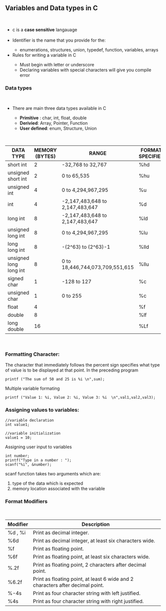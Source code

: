 ## Variables and Data types in C   
<br>
<ul>
<li>c is a <b>case sensitive</b> langauage  </li>  
<br>
<li>Identifier is the name that you provide for the:</li>  
<ul><li>enumerations, structures, union, typedef, function, variables, arrays</li> </ul>
<li>Rules for writing a variable in C  </li>
<ul>
<li>Must begin with letter or underscore</li>
<li>Declaring variables with special characters will give you compile error</li>
</ul>
</ul>

### Data types  
<br>
<ul>
<li>There are main three data types available in C</li>
<ul>
<li><b>Primitive</b> : char, int, float, double</li>
<li><b>Derivied</b>: Array, Pointer, Function</li>
<li><b>User defined</b>: enum, Structure, Union</li>
</ul>
</ul>  

<br>

| DATA TYPE              | MEMORY (BYTES) | RANGE                           | FORMAT SPECIFIER |
|------------------------|----------------|---------------------------------|------------------|
| short int              | 2              | -32,768 to 32,767               | %hd              |
| unsigned short int     | 2              | 0 to 65,535                     | %hu              |
| unsigned int           | 4              | 0 to 4,294,967,295              | %u               |
| int                    | 4              | -2,147,483,648 to 2,147,483,647 | %d               |
| long int               | 8              | -2,147,483,648 to 2,147,483,647 | %ld              |
| unsigned long int      | 8              | 0 to 4,294,967,295              | %lu              |
| long long int          | 8              | -(2^63) to (2^63)-1             | %lld             |
| unsigned long long int | 8              | 0 to 18,446,744,073,709,551,615 | %llu             |
| signed char            | 1              | -128 to 127                     | %c               |
| unsigned char          | 1              | 0 to 255                        | %c               |
| float                  | 4              |                                 | %f               |
| double                 | 8              |                                 | %lf              |
| long double            | 16             |                                 | %Lf              |  

<br>  

### Formatting Character:  
  
The character that immediately follows the percent sign specifies what type of value is to be displayed at that point. In the preceding program  
~~~
printf ("The sum of 50 and 25 is %i \n",sum);
~~~   
Multiple variable formating   
~~~
printf ("Value 1: %i, Value 2: %i, Value 3: %i  \n",val1,val2,val3);
~~~   

### Assigning values to variables: 
~~~
//variable declaration
int value1;

//variable initialization
value1 = 10;
~~~   

Assigning user input to variables 
~~~
int number;
printf("Type in a number : ");
scanf("%i", &number);
~~~   

scanf function takes two arguments which are:
    <ol>
    <li>type of the data which is expected</li>
    <li>memory location associated with the variable</li>
    </ol>

### Format Modifiers   
<br>

| Modifier | Description                                                                    |
|----------|--------------------------------------------------------------------------------|
| %d , %i  | Print as decimal integer.                                                      |
| %6d      | Print as decimal integer, at least six characters wide.                        |
| %f       | Print as floating point.                                                       |
| %6f      | Print as floating point, at least six characters wide.                         |
| %.2f     | Print as floating point, 2 characters after decimal point.                     |
| %6.2f    | Print as floating point, at least 6 wide and 2 characters after decimal point. |
| %-4s     | Print as four character string with left justified.                            |
| %4s      | Print as four character string with right justified.                           |git